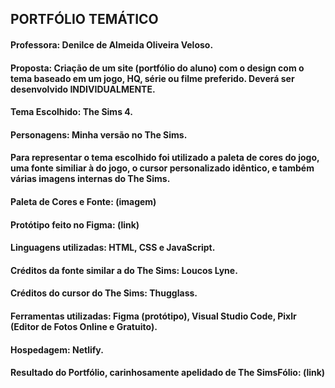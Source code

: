 ## PORTFÓLIO TEMÁTICO

#### Professora: Denilce de Almeida Oliveira Veloso.

#### Proposta: Criação de um site (portfólio do aluno) com o design com o tema baseado em um jogo, HQ, série ou filme preferido. Deverá ser desenvolvido INDIVIDUALMENTE.

#### Tema Escolhido: The Sims 4.

#### Personagens: Minha versão no The Sims.

#### Para representar o tema escolhido foi utilizado a paleta de cores do jogo, uma fonte similiar à do jogo, o cursor personalizado idêntico, e também várias imagens internas do The Sims.

#### Paleta de Cores e Fonte: (imagem)

#### Protótipo feito no Figma: (link)

#### Linguagens utilizadas: HTML, CSS e JavaScript.

#### Créditos da fonte similar a do The Sims: Loucos Lyne.

#### Créditos do cursor do The Sims: Thugglass.

#### Ferramentas utilizadas: Figma (protótipo), Visual Studio Code, Pixlr (Editor de Fotos Online e Gratuito).

#### Hospedagem: Netlify.

#### Resultado do Portfólio, carinhosamente apelidado de The SimsFólio: (link)
